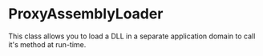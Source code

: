 # ProxyAssemblyLoader
This class allows you to load a DLL in a separate application domain to call it's method at run-time.